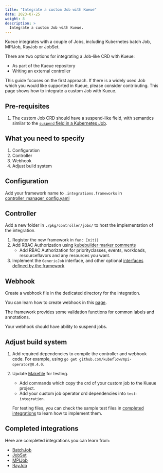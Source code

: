 ```yaml
---
title: "Integrate a custom Job with Kueue"
date: 2023-07-25
weight: 8
description: >
  Integrate a custom Job with Kueue.
---
```


Kueue integrates with a couple of Jobs, including Kubernetes batch Job, MPIJob, RayJob or JobSet.  

There are two options for integrating a Job-like CRD with Kueue:
- As part of the Kueue repository
- Writing an external controller

This guide focuses on the first approach.
If there is a widely used Job which you would like supported in Kueue, please consider contributing.
This page shows how to integrate a custom Job with Kueue.

## Pre-requisites

1. The custom Job CRD should have a suspend-like field, with semantics similar to the [`suspend` field in a Kubernetes Job](https://kubernetes.io/docs/concepts/workloads/controllers/job/#suspending-a-job).

## What you need to specify

1. Configuration
2. Controller
3. Webhook
4. Adjust build system

## Configuration

Add your framework name to `.integrations.frameworks` in [controller_manager_config.yaml](https://github.com/kubernetes-sigs/kueue/blob/main/config/components/manager/controller_manager_config.yaml)

## Controller

Add a new folder in `./pkg/controller/jobs/` to host the implementation of the integration.

1. Register the new framework in `func Init()`
2. Add RBAC Authorization using [kubebuilder marker comments](https://book.kubebuilder.io/reference/markers/rbac.html)
    - Add RBAC Authorization for priorityclasses, events, workloads, resourceflavors and any resources you want.
3. Implement the `GenericJob` interface, and other optional [interfaces defined by the framework](https://github.com/kubernetes-sigs/kueue/blob/main/pkg/controller/jobframework/interface.go).

## Webhook

Create a webhook file in the dedicated directory for the integration.

You can learn how to create webhook in this [page](https://book.kubebuilder.io/cronjob-tutorial/webhook-implementation.html).

The framework provides some validation functions for common labels and annotations.

Your webhook should have ability to suspend jobs.


## Adjust build system

1. Add required dependencies to compile the controller and webhook code. For example, using `go get github.com/kubeflow/mpi-operator@0.4.0`.
2. Update [Makefile](https://github.com/kubernetes-sigs/kueue/blob/main/Makefile) for testing.
   - Add commands which copy the crd of your custom job to the Kueue project.
   - Add your custom job operator crd dependencies into `test-integration`.

   For testing files, you can check the sample test files in [completed integrations](#completed-integrations) to learn how to implement them.

## Completed integrations
Here are completed integrations you can learn from:
   - [BatchJob](https://github.com/kubernetes-sigs/kueue/tree/main/pkg/controller/jobs/job)
   - [JobSet](https://github.com/kubernetes-sigs/kueue/tree/main/pkg/controller/jobs/jobset)
   - [MPIJob](https://github.com/kubernetes-sigs/kueue/tree/main/pkg/controller/jobs/mpijob)
   - [RayJob](https://github.com/kubernetes-sigs/kueue/tree/main/pkg/controller/jobs/rayjob)